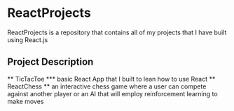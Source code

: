 # ReactProjects
ReactProjects is a repository that contains all of my projects that I have built using React.js

## Project Description

** TicTacToe *** basic React App that I built to lean how to use React
** ReactChess ** an interactive chess game where a user can compete against another player or an AI that will employ reinforcement learning to make moves

